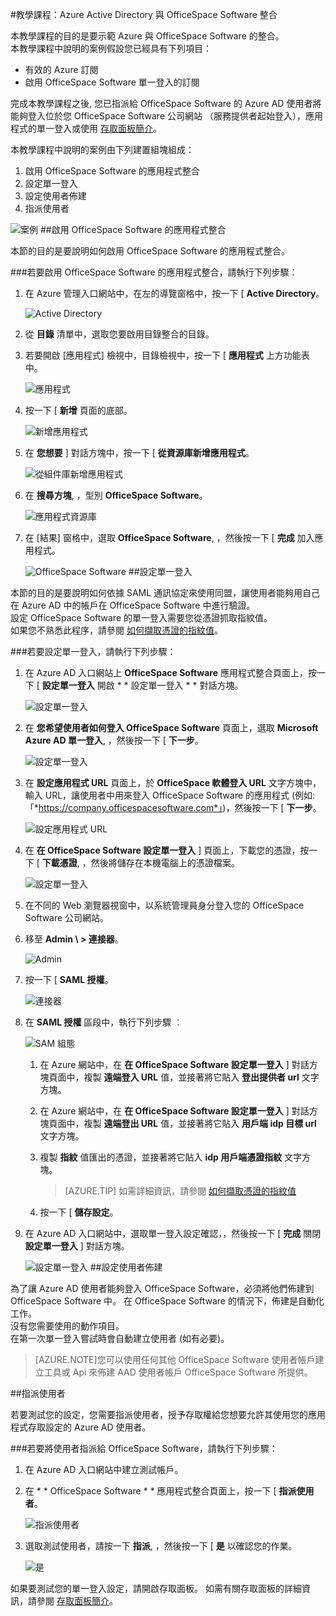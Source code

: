 <properties 
    pageTitle="教學課程：Azure Active Directory 與 OfficeSpace Software 整合 | Microsoft Azure" 
    description="了解如何使用 OfficeSpace Software 搭配 Azure Active Directory 來啟用單一登入、自動化佈建和更多功能！" 
    services="active-directory" 
    authors="markusvi"  
    documentationCenter="na" 
    manager="stevenpo"/>
<tags 
    ms.service="active-directory" 
    ms.devlang="na" 
    ms.topic="article" 
    ms.tgt_pltfrm="na" 
    ms.workload="identity" 
    ms.date="10/22/2015" 
    ms.author="markvi" />

#教學課程：Azure Active Directory 與 OfficeSpace Software 整合
  
本教學課程的目的是要示範 Azure 與 OfficeSpace Software 的整合。  
本教學課程中說明的案例假設您已經具有下列項目：

-   有效的 Azure 訂閱
-   啟用 OfficeSpace Software 單一登入的訂閱
  
完成本教學課程之後, 您已指派給 OfficeSpace Software 的 Azure AD 使用者將能夠登入位於您 OfficeSpace Software 公司網站 （服務提供者起始登入），應用程式的單一登入或使用 [存取面板簡介](active-directory-saas-access-panel-introduction.md)。
  
本教學課程中說明的案例由下列建置組塊組成：

1.  啟用 OfficeSpace Software 的應用程式整合
2.  設定單一登入
3.  設定使用者佈建
4.  指派使用者

![案例](./media/active-directory-saas-officespace-software-tutorial/IC777764.png "Scenario")
##啟用 OfficeSpace Software 的應用程式整合
  
本節的目的是要說明如何啟用 OfficeSpace Software 的應用程式整合。

###若要啟用 OfficeSpace Software 的應用程式整合，請執行下列步驟：

1.  在 Azure 管理入口網站中，在左的導覽窗格中，按一下 [ **Active Directory**。

    ![Active Directory](./media/active-directory-saas-officespace-software-tutorial/IC700993.png "Active Directory")

2.  從 **目錄** 清單中，選取您要啟用目錄整合的目錄。

3.  若要開啟 [應用程式] 檢視中，目錄檢視中，按一下 [ **應用程式** 上方功能表中。

    ![應用程式](./media/active-directory-saas-officespace-software-tutorial/IC700994.png "Applications")

4.  按一下 [ **新增** 頁面的底部。

    ![新增應用程式](./media/active-directory-saas-officespace-software-tutorial/IC749321.png "Add application")

5.  在 **您想要** ] 對話方塊中，按一下 [ **從資源庫新增應用程式**。

    ![從組件庫新增應用程式](./media/active-directory-saas-officespace-software-tutorial/IC749322.png "Add an application from gallerry")

6.  在 **搜尋方塊**, ，型別 **OfficeSpace Software**。

    ![應用程式資源庫](./media/active-directory-saas-officespace-software-tutorial/IC777765.png "Application gallery")

7.  在 [結果] 窗格中，選取 **OfficeSpace Software**, ，然後按一下 [ **完成** 加入應用程式。

    ![OfficeSpace Software](./media/active-directory-saas-officespace-software-tutorial/IC781007.png "OfficeSpace Software")
##設定單一登入
  
本節的目的是要說明如何依據 SAML 通訊協定來使用同盟，讓使用者能夠用自己在 Azure AD 中的帳戶在 OfficeSpace Software 中進行驗證。  
設定 OfficeSpace Software 的單一登入需要您從憑證抓取指紋值。  
如果您不熟悉此程序，請參閱 [如何擷取憑證的指紋值](http://youtu.be/YKQF266SAxI)。

###若要設定單一登入，請執行下列步驟：

1.  在 Azure AD 入口網站上 **OfficeSpace Software** 應用程式整合頁面上，按一下 [ **設定單一登入** 開啟 * * 設定單一登入 * * 對話方塊。

    ![設定單一登入](./media/active-directory-saas-officespace-software-tutorial/IC777766.png "Configure single sign=on")

2.  在 **您希望使用者如何登入 OfficeSpace Software** 頁面上，選取 **Microsoft Azure AD 單一登入**, ，然後按一下 [ **下一步**。

    ![設定單一登入](./media/active-directory-saas-officespace-software-tutorial/IC777767.png "Configure single sign-on")

3.  在 **設定應用程式 URL** 頁面上，於 **OfficeSpace 軟體登入 URL** 文字方塊中，輸入 URL，讓使用者中用來登入 OfficeSpace Software 的應用程式 (例如: 「*https://company.officespacesoftware.com*」)，然後按一下 [ **下一步**。

    ![設定應用程式 URL](./media/active-directory-saas-officespace-software-tutorial/IC775556.png "Configure App URL")

4.  在 **在 OfficeSpace Software 設定單一登入** ] 頁面上，下載您的憑證，按一下 [ **下載憑證**, ，然後將儲存在本機電腦上的憑證檔案。

    ![設定單一登入](./media/active-directory-saas-officespace-software-tutorial/IC793769.png "Configure single sign-on")

5.  在不同的 Web 瀏覽器視窗中，以系統管理員身分登入您的 OfficeSpace Software 公司網站。

6.  移至 **Admin \ > 連接器**。

    ![Admin](./media/active-directory-saas-officespace-software-tutorial/IC777769.png "Admin")

7.  按一下 [ **SAML 授權**。

    ![連接器](./media/active-directory-saas-officespace-software-tutorial/IC777770.png "Connectors")

8.  在 **SAML 授權** 區段中，執行下列步驟 ︰

    ![SAM 組態](./media/active-directory-saas-officespace-software-tutorial/IC777771.png "SAML configuration")

    1.  在 Azure 網站中，在 **在 OfficeSpace Software 設定單一登入** ] 對話方塊頁面中，複製 **遠端登入 URL** 值，並接著將它貼入 **登出提供者 url** 文字方塊。
    2.  在 Azure 網站中，在 **在 OfficeSpace Software 設定單一登入** ] 對話方塊頁面中，複製 **遠端登出 URL** 值，並接著將它貼入 **用戶端 idp 目標 url** 文字方塊。
    3.  複製 **指紋** 值匯出的憑證，並接著將它貼入 **idp 用戶端憑證指紋** 文字方塊。  

        >[AZURE.TIP]
        如需詳細資訊，請參閱 [如何擷取憑證的指紋值](http://youtu.be/YKQF266SAxI)

    4.  按一下 [ **儲存設定**。

9.  在 Azure AD 入口網站中，選取單一登入設定確認，，然後按一下 [ **完成** 關閉 **設定單一登入** ] 對話方塊。

    ![設定單一登入](./media/active-directory-saas-officespace-software-tutorial/IC777772.png "Configure single sign-on")
##設定使用者佈建
  
為了讓 Azure AD 使用者能夠登入 OfficeSpace Software，必須將他們佈建到 OfficeSpace Software 中。 在 OfficeSpace Software 的情況下，佈建是自動化工作。  
沒有您需要使用的動作項目。  
在第一次單一登入嘗試時會自動建立使用者 (如有必要)。

>[AZURE.NOTE]您可以使用任何其他 OfficeSpace Software 使用者帳戶建立工具或 Api 來佈建 AAD 使用者帳戶 OfficeSpace Software 所提供。

##指派使用者
  
若要測試您的設定，您需要指派使用者，授予存取權給您想要允許其使用您的應用程式存取設定的 Azure AD 使用者。

###若要將使用者指派給 OfficeSpace Software，請執行下列步驟：

1.  在 Azure AD 入口網站中建立測試帳戶。

2.  在 * * OfficeSpace Software * * 應用程式整合頁面上，按一下 [ **指派使用者**。

    ![指派使用者](./media/active-directory-saas-officespace-software-tutorial/IC777773.png "Assign users")

3.  選取測試使用者，請按一下 **指派**, ，然後按一下 [ **是** 以確認您的作業。

    ![是](./media/active-directory-saas-officespace-software-tutorial/IC767830.png "Yes")
  
如果要測試您的單一登入設定，請開啟存取面板。 如需有關存取面板的詳細資訊，請參閱 [存取面板簡介](active-directory-saas-access-panel-introduction.md)。

